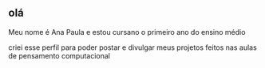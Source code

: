 ## olá

Meu nome é Ana Paula e estou cursano o primeiro ano do ensino médio

criei esse perfil para poder postar e divulgar meus projetos feitos nas aulas de pensamento computacional

<!--
**ana20241/ana20241** is a ✨ _special_ ✨ repository because its `README.md` (this file) appears on your GitHub profile.

Here are some ideas to get you started:

- 🔭 I’m currently working on ...
- 🌱 I’m currently learning ...
- 👯 I’m looking to collaborate on ...
- 🤔 I’m looking for help with ...
- 💬 Ask me about ...
- 📫 How to reach me: ...
- 😄 Pronouns: ...
- ⚡ Fun fact: ...
-->
